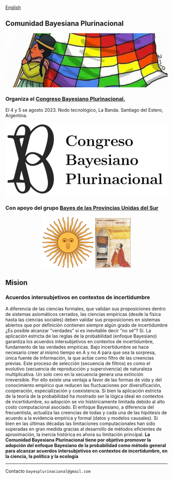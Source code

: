 [English](https://bayesplurinacional.github.io/en/home)

## Comunidad Bayesiana Plurinacional

![com](https://raw.githubusercontent.com/glandfried/images/master/whipalaNico.jpeg)

### Organiza el [**Congreso Bayesiano Plurinacional**.](https://bayesdelsur.com.ar/)

El 4 y 5 se agosto 2023.
Nodo tecnológico, La Banda.
Santiago del Estero, Argentina.

[![logo](logos/CBP.png)](https://bayesdelsur.com.ar/)

### Con apoyo del grupo [**Bayes de las Provincias Unidas del Sur**](https://bayesdelasprovinciasunidasdelsur.github.io/)

<p align="center">
  <img href="https://bayesdelasprovinciasunidasdelsur.github.io/" src="https://raw.githubusercontent.com/glandfried/images/master/inti.png" style="width: 32%;"/>
  <img src="https://raw.githubusercontent.com/glandfried/images/master/pachacuteckoricancha.jpg" style="width: 22%;"/>
</p>

## Mision

### Acuerdos intersubjetivos en contextos de incertidumbre

A diferencia de las ciencias formales, que validan sus proposiciones dentro de sistemas axiomáticos cerrados, las ciencias empíricas (desde la física hasta las ciencias sociales) deben validar sus proposiciones en sistemas abiertos que por definición contienen siempre algún grado de incertidumbre ¿Es posible alcanzar "verdades" si es inevitable decir "no sé"? Sí. La aplicación estricta de las reglas de la probabilidad (enfoque Bayesiano) garantiza los acuerdos intersubjetivos en contextos de incertidumbre, fundamento de las verdades empíricas. Bajo incertidumbre se hace necesario creer al mismo tiempo en A y no A para que sea la sorpresa, única fuente de información, la que actúe como filtro de las creencias previas. Este proceso de selección (secuencia de filtros) es como el evolutivo (secuencia de reproducción y supervivencia) de naturaleza multiplicativa. Un solo cero en la secuencia genera una extinción irreversible. Por ello existe una ventaja a favor de las formas de vida y del conocimiento empírico que reducen las fluctuaciones por diversificación, cooperación, especialización y coexistencia. Si bien la aplicación estricta de la teoría de la probabilidad ha mostrado ser la lógica ideal en contextos de incertidumbre, su adopción se vio históricamente limitada debido al alto costo computacional asociado. El enfoque Bayesiano, a diferencia del frecuentista, actualiza las creencias de todas y cada una de las hipótesis de acuerdo a la evidencia empírica y formal (datos y modelos causales). Si bien en las últimas décadas las limitaciones computacionales han sido superadas en gran medida gracias al desarrollo de métodos eficientes de aproximación, la inercia histórica es ahora su limitación principal. **La Comunidad Bayesiana Plurinacional tiene por objetivo promover la adopción del enfoque Bayesiano de la probabilidad como método general para alcanzar acuerdos intersubjetivos en contextos de incertidumbre, en la ciencia, la política y la ecología**

---

Contacto `bayesplurinacional@gmail.com`
